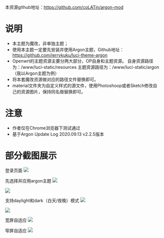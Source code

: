 本资源github地址：https://github.com/coLATin/argon-mod

# 说明
* 本主题为魔改，非单独主题；
* 使用本主题一定要先安装并使用Argon主题，Github地址：https://github.com/jerrykuku/luci-theme-argon
* Openwrt的主题资源主要分两大部分，OP自身和主题资源。
自身资源路径为：/www/luci-static/resources
主题资源路径为：/www/luci-static/argon（我以Argon主题为例）
* 将本套魔改资源做对应的路径文件替换即可。
* material文件夹为自定义样式的源文件，使用Photoshoop或者Sketch修改自己的资源图片，保持同名做替换即可。

# 注意
* 作者仅在Chrome浏览器下测试通过
* 基于Argon Update Log 2020.09.13 v2.2.5版本

# 部分截图展示
登录页面
![](https://github.com/coLATin/argon-mod/blob/master/iShot2020-12-23-14.51.43.png)

先选择并应用argon主题
![](https://github.com/coLATin/argon-mod/blob/master/iShot2020-12-23-14.55.51.png)

![](https://github.com/coLATin/argon-mod/blob/master/iShot2020-12-23-14.56.29.png)

支持daylight和dark（白天/夜晚）模式
![](https://github.com/coLATin/argon-mod/blob/master/iShot2020-12-23-14.59.24.png)

![](https://github.com/coLATin/argon-mod/blob/master/iShot2020-12-23-14.58.29.png)

宽屏自适应
![](https://github.com/coLATin/argon-mod/blob/master/iShot2020-12-23-15.00.10.png)

窄屏自适应
![](https://github.com/coLATin/argon-mod/blob/master/iShot2020-12-23-15.00.23.png)

